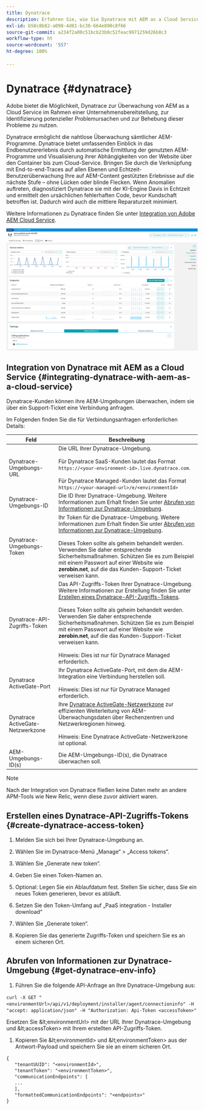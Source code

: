 ```yaml
---
title: Dynatrace
description: Erfahren Sie, wie Sie Dynatrace mit AEM as a Cloud Service nutzen
exl-id: b58c8b82-a098-4d81-bc36-664e890c8f66
source-git-commit: a234f2a00c51bcb23b0c52feac9971259d26b8c3
workflow-type: ht
source-wordcount: '557'
ht-degree: 100%

---
```


# Dynatrace {#dynatrace}

Adobe bietet die Möglichkeit, Dynatrace zur Überwachung von AEM as a Cloud Service im Rahmen einer Unternehmensbereitstellung, zur Identifizierung potenzieller Problemursachen und zur Behebung dieser Probleme zu nutzen.

Dynatrace ermöglicht die nahtlose Überwachung sämtlicher AEM-Programme. Dynatrace bietet umfassenden Einblick in das Endbenutzererlebnis durch automatische Ermittlung der genutzten AEM-Programme und Visualisierung ihrer Abhängigkeiten von der Website über den Container bis zum Cloud-Service. Bringen Sie durch die Verknüpfung mit End-to-end-Traces auf allen Ebenen und Echtzeit-Benutzerüberwachung Ihre auf AEM-Content gestützten Erlebnisse auf die nächste Stufe – ohne Lücken oder blinde Flecken. Wenn Anomalien auftreten, diagnostiziert Dynatrace sie mit der KI-Engine Davis in Echtzeit und ermittelt den ursächlichen fehlerhaften Code, bevor Kundschaft betroffen ist. Dadurch wird auch die mittlere Reparaturzeit minimiert.

Weitere Informationen zu Dynatrace finden Sie unter [Integration von Adobe AEM Cloud Service](https://www.dynatrace.com/hub/detail/adobe-experience-manager-1/).

![Performance-Metriken in der AEM-Autoren- und -Veröffentlichungsumgebung](/help/implementing/cloud-manager/assets/dynatrace-performance-metrics.png)

## Integration von Dynatrace mit AEM as a Cloud Service {#integrating-dynatrace-with-aem-as-a-cloud-service}

Dynatrace-Kunden können ihre AEM-Umgebungen überwachen, indem sie über ein Support-Ticket eine Verbindung anfragen.

Im Folgenden finden Sie die für Verbindungsanfragen erforderlichen Details:

| **Feld** | **Beschreibung** |
|---|---|
| Dynatrace-Umgebungs-URL | Die URL Ihrer Dynatrace-Umgebung.<br><br>Für Dynatrace SaaS-Kunden lautet das Format `https://<your-environment-id>.live.dynatrace.com`.<br><br>Für Dynatrace Managed-Kunden lautet das Format `https://<your-managed-url>/e/<environmentId>` |
| Dynatrace-Umgebungs-ID | Die ID Ihrer Dynatrace-Umgebung. Weitere Informationen zum Erhalt finden Sie unter [Abrufen von Informationen zur Dynatrace-Umgebung](#get-dynatrace-env-info). |
| Dynatrace-Umgebungs-Token | Ihr Token für die Dynatrace-Umgebung. Weitere Informationen zum Erhalt finden Sie unter [Abrufen von Informationen zur Dynatrace-Umgebung](#get-dynatrace-env-info).<br><br>Dieses Token sollte als geheim behandelt werden. Verwenden Sie daher entsprechende Sicherheitsmaßnahmen. Schützen Sie es zum Beispiel mit einem Passwort auf einer Website wie **zerobin.net**, auf die das Kunden-Support-Ticket verweisen kann. |
| Dynatrace-API-Zugriffs-Token | Das API-Zugriffs-Token Ihrer Dynatrace-Umgebung.  Weitere Informationen zur Erstellung finden Sie unter [Erstellen eines Dynatrace-API-Zugriffs-Tokens](#create-dynatrace-access-token).<br><br>Dieses Token sollte als geheim behandelt werden. Verwenden Sie daher entsprechende Sicherheitsmaßnahmen. Schützen Sie es zum Beispiel mit einem Passwort auf einer Website wie **zerobin.net**, auf die das Kunden-Support-Ticket verweisen kann.<br><br>Hinweis: Dies ist nur für Dynatrace Managed erforderlich. |
| Dynatrace ActiveGate-Port | Ihr Dynatrace ActiveGate-Port, mit dem die AEM-Integration eine Verbindung herstellen soll.<br><br>Hinweis: Dies ist nur für Dynatrace Managed erforderlich. |
| Dynatrace ActiveGate-Netzwerkzone | Ihre [Dynatrace ActiveGate-Netzwerkzone](https://docs.dynatrace.com/docs/manage/network-zones) zur effizienten Weiterleitung von AEM-Überwachungsdaten über Rechenzentren und Netzwerkregionen hinweg.<br><br>Hinweis: Eine Dynatrace ActiveGate-Netzwerkzone ist optional. |
| AEM-Umgebungs-ID(s) | Die AEM-Umgebungs-ID(s), die Dynatrace überwachen soll. |

>[!NOTE]
>
>Nach der Integration von Dynatrace fließen keine Daten mehr an andere APM-Tools wie New Relic, wenn diese zuvor aktiviert waren.


## Erstellen eines Dynatrace-API-Zugriffs-Tokens {#create-dynatrace-access-token}

1. Melden Sie sich bei Ihrer Dynatrace-Umgebung an.
1. Wählen Sie im Dynatrace-Menü „Manage“ > „Access tokens“.
1. Wählen Sie „Generate new token“.
1. Geben Sie einen Token-Namen an.

1. Optional: Legen Sie ein Ablaufdatum fest. Stellen Sie sicher, dass Sie ein neues Token generieren, bevor es abläuft.
1. Setzen Sie den Token-Umfang auf „PaaS integration - Installer download“
1. Wählen Sie „Generate token“.
1. Kopieren Sie das generierte Zugriffs-Token und speichern Sie es an einem sicheren Ort.


## Abrufen von Informationen zur Dynatrace-Umgebung {#get-dynatrace-env-info}

1. Führen Sie die folgende API-Anfrage an Ihre Dynatrace-Umgebung aus:

`curl -X GET "<environmentUrl>/api/v1/deployment/installer/agent/connectioninfo" -H "accept: application/json" -H "Authorization: Api-Token <accessToken>"`

Ersetzen Sie \&lt;environmentUrl\> mit der URL Ihrer Dynatrace-Umgebung und \&lt;accessToken\> mit Ihrem erstellten API-Zugriffs-Token.

1. Kopieren Sie \&lt;environmentId\> und \&lt;environmentToken\> aus der Antwort-Payload und speichern Sie sie an einem sicheren Ort.

```
{
   "tenantUUID": "<environmentId>",
   "tenantToken": "<environmentToken>",
   "communicationEndpoints": [
   ... 
   ],
   "formattedCommunicationEndpoints": "<endpoints>" 
}
```


